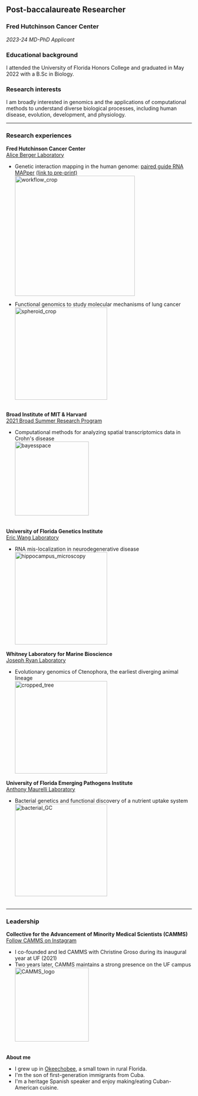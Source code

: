 ## Post-baccalaureate Researcher ##
### Fred Hutchinson Cancer Center ###
*2023-24 MD-PhD Applicant*

### Educational background ###
I attended the University of Florida Honors College and graduated in May 2022 with a B.Sc in Biology. <br /> 

### Research interests ###
I am broadly interested in genomics and the applications of computational methods to understand diverse biological processes, including human disease, evolution, development, and physiology. <br /> 
- - - -
### Research experiences ###
**Fred Hutchinson Cancer Center** <br />
[Alice Berger Laboratory](https://research.fredhutch.org/berger/en/research.html) <br />
- Genetic interaction mapping in the human genome: [paired guide RNA MAPper](https://github.com/FredHutch/pgMAP_pipeline) [(link to pre-print)](https://arxiv.org/abs/2306.00944)<br />
<img height="325" alt="workflow_crop" src="https://github.com/danieljgroso/groso.github.io/assets/95438884/f76f614e-f79e-4523-b232-995bc73d87f6"> <br />

- Functional genomics to study molecular mechanisms of lung cancer <br />
<img width="250" alt="spheroid_crop" src="https://github.com/danieljgroso/groso.github.io/assets/95438884/9c3fedb2-5626-4feb-b400-4133aed6c58c"><br /><br />

**Broad Institute of MIT & Harvard** <br />
[2021 Broad Summer Research Program](https://www.broadinstitute.org/bios/daniel-groso)<br />
- Computational methods for analyzing spatial transcriptomics data in Crohn's disease <br />
<img width="200" alt="bayesspace" src="https://github.com/danieljgroso/groso.github.io/assets/95438884/6bcc5998-6726-4a96-8d6f-e00b0dc4251b"><br /><br />

**University of Florida Genetics Institute** <br />
[Eric Wang Laboratory](http://ericwanglab.com/research.php)<br />
- RNA mis-localization in neurodegenerative disease<br />
<img width="250" alt="hippocampus_microscopy" src="https://github.com/danieljgroso/groso.github.io/assets/95438884/ccd09979-9cdb-42ad-81de-3c14f8d8b5bf"> <br />

**Whitney Laboratory for Marine Bioscience** <br />
[Joseph Ryan Laboratory](http://ryanlab.whitney.ufl.edu/research/) <br />
- Evolutionary genomics of Ctenophora, the earliest diverging animal lineage<br />
<img width="250" alt="cropped_tree" src="https://github.com/danieljgroso/groso.github.io/assets/95438884/70657676-149a-4f59-9175-d46bf916f7f4"><br />

**University of Florida Emerging Pathogens Institute** <br />
[Anthony Maurelli Laboratory](https://egh.phhp.ufl.edu/anthony-maurelli-phd/) <br />
- Bacterial genetics and functional discovery of a nutrient uptake system <br />
<img width="250" alt="bacterial_GC" src="https://github.com/danieljgroso/groso.github.io/assets/95438884/e15149b0-48bd-4d5f-a8e5-f43793dfe48f"> <br /><br />
- - - -
### Leadership ###
**Collective for the Advancement of Minority Medical Scientists (CAMMS)** <br />
[Follow CAMMS on Instagram](https://www.instagram.com/ufcamms/)
- I co-founded and led CAMMS with Christine Groso during its inaugural year at UF (2021)
- Two years later, CAMMS maintains a strong presence on the UF campus <br />
<img width="200" alt="CAMMS_logo" src="https://github.com/danieljgroso/groso.github.io/assets/95438884/26f6c9c5-e11d-4180-a647-cf77d827461d"> <br /><br />

**About me**
- I grew up in [Okeechobee](https://www.cityofokeechobee.com/), a small town in rural Florida.
- I'm the son of first-generation immigrants from Cuba.
- I'm a heritage Spanish speaker and enjoy making/eating Cuban-American cuisine.
